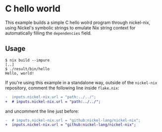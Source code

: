 # C hello world

This example builds a simple C hello wolrd program through nickel-nix, using
Nickel's symbolic strings to emulate Nix string context for automatically
filling the `dependencies` field.

## Usage

```console
$ nix build --impure
[..]
$ ./result/bin/hello
Hello, world!
```

If you're using this example in a standalone way, outside of the `nickel-nix`
repository, comment the following line inside `flake.nix`:

```diff
-  inputs.nickel-nix.url = "path:../../";
+  # inputs.nickel-nix.url = "path:../../";
```

and uncomment the line just before:

```diff
-  # inputs.nickel-nix.url = "github:nickel-lang/nickel-nix";
+  inputs.nickel-nix.url = "github:nickel-lang/nickel-nix";
```
